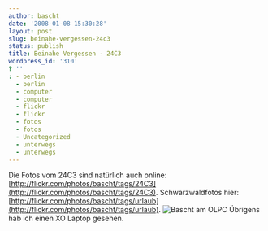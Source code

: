 ```yaml
---
author: bascht
date: '2008-01-08 15:30:28'
layout: post
slug: beinahe-vergessen-24c3
status: publish
title: Beinahe Vergessen - 24C3
wordpress_id: '310'
? ''
: - berlin
  - berlin
  - computer
  - computer
  - flickr
  - flickr
  - fotos
  - fotos
  - Uncategorized
  - unterwegs
  - unterwegs
---
```


Die Fotos vom 24C3 sind natürlich auch online:
[http://flickr.com/photos/bascht/tags/24C3](http://flickr.com/photos/bascht/tags/24C3).
Schwarzwaldfotos hier:
[http://flickr.com/photos/bascht/tags/urlaub](http://flickr.com/photos/bascht/tags/urlaub).
![Bascht am OLPC](http://farm3.static.flickr.com/2083/2176554040_8f70206acd.jpg "Bascht am OLPC")
Übrigens hab ich einen XO Laptop gesehen.



